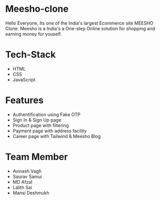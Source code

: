 # Meesho-clone

Hello Everyone, Its one of the India's largest Ecommerce site MEESHO Clone. Meesho is a India's a One-step Online solution for shopping and earning money for youself.

# Tech-Stack

- HTML
- CSS
- JavaScript

# Features

- Authentification using Fake OTP
- Sign In & Sign Up page
- Product page with filtering
- Payment page with address facility
- Career page with Tailwind & Meesho Blog

# Team Member

- Avinash Vagh <a href="https://github.com/afzal9632"></a>
- Saurav Samui <a href="https://github.com/sauravsamui/"></a>
- MD Afzal <a href="https://github.com/afzal9632"></a>
- Lalith Sai <a href="https://github.com/lalith9212"></a>
- Mansi Deshmukh <a href="https://github.com/Mansi-Deshmukh"></a>
